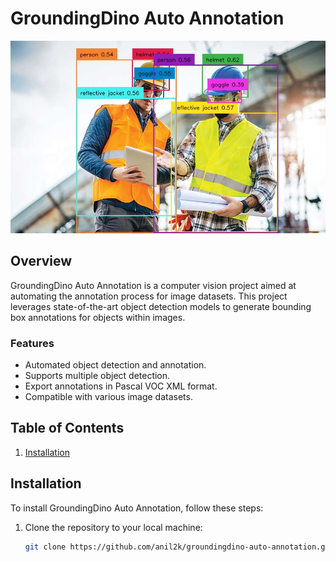 # GroundingDino Auto Annotation

![Project Logo](ppe_annotated_image.jpg) <!-- Optional: Include a logo or illustration of your project -->

## Overview

GroundingDino Auto Annotation is a computer vision project aimed at automating the annotation process for image datasets. This project leverages state-of-the-art object detection models to generate bounding box annotations for objects within images.

### Features

- Automated object detection and annotation.
- Supports multiple object detection.
- Export annotations in Pascal VOC XML format.
- Compatible with various image datasets.

## Table of Contents

1. [Installation](#installation)

## Installation

<!-- Provide instructions on how to install and set up your project. Include any dependencies and system requirements. -->

To install GroundingDino Auto Annotation, follow these steps:

1. Clone the repository to your local machine:

   ```bash
   git clone https://github.com/anil2k/groundingdino-auto-annotation.git
